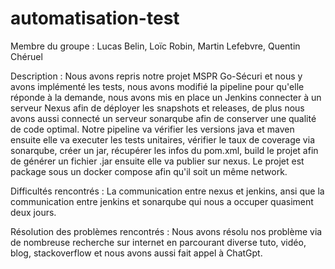 # automatisation-test

Membre du groupe : Lucas Belin, Loïc Robin, Martin Lefebvre, Quentin Chéruel

Description : Nous avons repris notre projet MSPR Go-Sécuri et nous y avons implémenté les tests, nous avons modifié la pipeline pour qu'elle réponde à la demande, 
nous avons mis en place un Jenkins connecter à un serveur Nexus afin de déployer les snapshots et releases, de plus nous avons aussi connecté un serveur sonarqube 
afin de conserver une qualité de code optimal.
Notre pipeline va vérifier les versions java et maven ensuite elle va executer les tests unitaires, vérifier le taux de coverage via sonarqube, créer un jar, récupérer les infos du pom.xml, build le projet 
afin de générer un fichier .jar ensuite elle va publier sur nexus.
Le projet est package sous un docker compose afin qu'il soit un même network.

Difficultés rencontrés :
La communication entre nexus et jenkins, ansi que la communication entre jenkins et sonarqube qui nous a occuper quasiment deux jours.

Résolution des problèmes rencontrés :
Nous avons résolu nos problème via de nombreuse recherche sur internet en parcourant diverse tuto, vidéo, blog, stackoverflow et nous avons aussi fait appel à ChatGpt.
